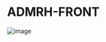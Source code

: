# ADMRH-FRONT
![image](https://user-images.githubusercontent.com/90480194/163295960-cb68a6d2-bd54-4069-9fd2-80fb5ab88621.png)
